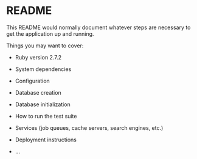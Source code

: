 # README

This README would normally document whatever steps are necessary to get the
application up and running.

Things you may want to cover:

* Ruby version
2.7.2

* System dependencies

* Configuration

* Database creation

* Database initialization

* How to run the test suite

* Services (job queues, cache servers, search engines, etc.)

* Deployment instructions

* ...
